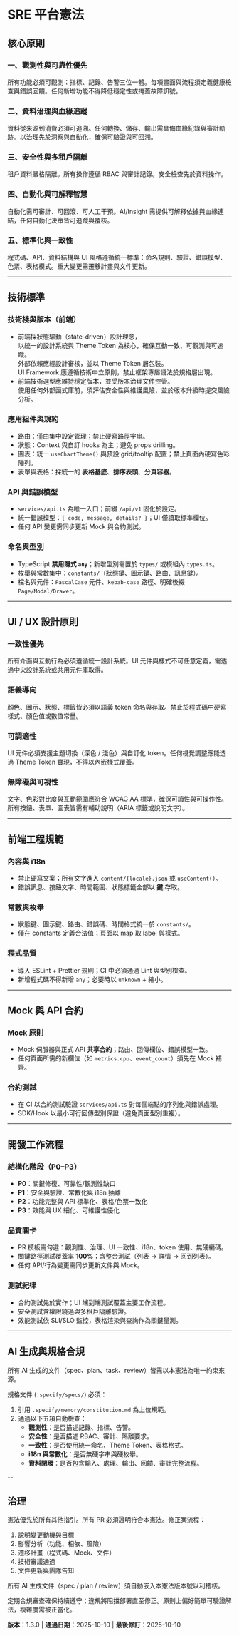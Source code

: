 # SRE 平台憲法

## 核心原則

### 一、觀測性與可靠性優先
所有功能必須可觀測：指標、記錄、告警三位一體。每項畫面與流程須定義健康檢查與錯誤回饋。任何新增功能不得降低穩定性或掩蓋故障訊號。

### 二、資料治理與血緣追蹤
資料從來源到消費必須可追溯。任何轉換、儲存、輸出需具備血緣紀錄與審計軌跡。以治理先於洞察與自動化，確保可驗證與可回溯。

### 三、安全性與多租戶隔離
租戶資料嚴格隔離。所有操作遵循 RBAC 與審計記錄。安全檢查先於資料操作。

### 四、自動化與可解釋智慧
自動化需可審計、可回滾、可人工干預。AI/Insight 需提供可解釋依據與血緣連結，任何自動化決策皆可追蹤與覆核。

### 五、標準化與一致性
程式碼、API、資料結構與 UI 風格遵循統一標準：命名規則、驗證、錯誤模型、色票、表格模式。重大變更需遷移計畫與文件更新。

---

## 技術標準

### 技術棧與版本（前端）
- 前端採狀態驅動（state-driven）設計理念，  
  以統一的設計系統與 Theme Token 為核心，確保互動一致、可觀測與可追蹤。  
  外部依賴應經設計審核，並以 Theme Token 層包裝。  
  UI Framework 應遵循技術中立原則，禁止框架專屬語法於規格層出現。
- 前端技術選型應維持穩定版本，並受版本治理文件控管。  
  使用任何外部函式庫前，須評估安全性與維護風險，並於版本升級時提交風險分析。

### 應用組件與規約
- 路由：僅由集中設定管理；禁止硬寫路徑字串。
- 狀態：Context 與自訂 hooks 為主；避免 props drilling。
- 圖表：統一 `useChartTheme()` 與預設 grid/tooltip 配置；禁止頁面內硬寫色彩陣列。
- 表單與表格：採統一的 **表格基底**、**排序表頭**、**分頁容器**。

### API 與錯誤模型
- `services/api.ts` 為唯一入口；前綴 `/api/v1` 固化於設定。
- 統一錯誤模型：`{ code, message, details? }`；UI 僅讀取標準欄位。
- 任何 API 變更需同步更新 Mock 與合約測試。

### 命名與型別
- TypeScript **禁用隱式 `any`**；新增型別需置於 `types/` 或模組內 `types.ts`。
- 枚舉與常數集中：`constants/`（狀態鍵、圖示鍵、路由、訊息鍵）。
- 檔名與元件：`PascalCase` 元件、`kebab-case` 路徑、明確後綴 `Page/Modal/Drawer`。

---

## UI / UX 設計原則

### 一致性優先
所有介面與互動行為必須遵循統一設計系統。UI 元件與樣式不可任意定義，需透過中央設計系統或共用元件庫取得。

### 語義導向
顏色、圖示、狀態、標籤皆必須以語義 token 命名與存取。禁止於程式碼中硬寫樣式、顏色值或數值常量。

### 可調適性
UI 元件必須支援主題切換（深色 / 淺色）與自訂化 token。任何視覺調整應能透過 Theme Token 實現，不得以內嵌樣式覆蓋。

### 無障礙與可視性
文字、色彩對比度與互動範圍應符合 WCAG AA 標準，確保可讀性與可操作性。  
所有按鈕、表單、圖表皆需有輔助說明（ARIA 標籤或說明文字）。

---

## 前端工程規範

### 內容與 i18n
- 禁止硬寫文案；所有文字進入 `content/{locale}.json` 或 `useContent()`。
- 錯誤訊息、按鈕文字、時間範圍、狀態標籤全部以 **鍵** 存取。

### 常數與枚舉
- 狀態鍵、圖示鍵、路由、錯誤碼、時間格式統一於 `constants/`。
- 僅在 constants 定義合法值；頁面以 map 取 label 與樣式。

### 程式品質
- 導入 ESLint + Prettier 規則；CI 中必須通過 Lint 與型別檢查。
- 新增程式碼不得新增 `any`；必要時以 `unknown` + 縮小。

---

## Mock 與 API 合約

### Mock 原則
- Mock 伺服器與正式 API **共享合約**；路由、回傳欄位、錯誤模型一致。
- 任何頁面所需的新欄位（如 `metrics.cpu`、`event_count`）須先在 Mock 補齊。

### 合約測試
- 在 CI 以合約測試驗證 `services/api.ts` 對每個端點的序列化與錯誤處理。
- SDK/Hook 以最小可行回傳型別保證（避免頁面型別重複）。

---

## 開發工作流程

### 結構化階段（P0–P3）
- **P0**：關鍵修復、可靠性/觀測性缺口
- **P1**：安全與驗證、常數化與 i18n 抽離
- **P2**：功能完整與 API 標準化、表格/色票一致化
- **P3**：效能與 UX 細化、可維護性優化

### 品質關卡
- PR 模板需勾選：觀測性、治理、UI 一致性、i18n、token 使用、無硬編碼。
- 關鍵路徑測試覆蓋率 **100%**；含整合測試（列表 → 詳情 → 回到列表）。
- 任何 API/行為變更需同步更新文件與 Mock。

### 測試紀律
- 合約測試先於實作；UI 端到端測試覆蓋主要工作流程。
- 安全測試含權限繞過與多租戶隔離驗證。
- 效能測試依 SLI/SLO 監控，表格渲染與查詢作為關鍵量測。

---

## AI 生成與規格合規

所有 AI 生成的文件（spec、plan、task、review）皆需以本憲法為唯一約束來源。  

規格文件 (`.specify/specs/`) 必須：
1. 引用 `.specify/memory/constitution.md` 為上位規範。  
2. 通過以下五項自動檢查：  
   - **觀測性**：是否描述記錄、指標、告警。  
   - **安全性**：是否描述 RBAC、審計、隔離要求。  
   - **一致性**：是否使用統一命名、Theme Token、表格格式。  
   - **i18n 與常數化**：是否無硬字串與硬枚舉。  
   - **資料閉環**：是否包含輸入、處理、輸出、回饋、審計完整流程。 

--

## 治理
憲法優先於所有其他指引。所有 PR 必須證明符合本憲法。修正案流程：
1. 說明變更動機與目標
2. 影響分析（功能、相依、風險）
3. 遷移計畫（程式碼、Mock、文件）
4. 技術審議通過
5. 文件更新與團隊告知

所有 AI 生成文件（spec / plan / review）須自動嵌入本憲法版本號以利稽核。

定期合規審查確保持續遵守；違規將阻擋部署直至修正。原則上偏好簡單可驗證解法，複雜度需被正當化。

**版本**：1.3.0 | **通過日期**：2025-10-10 | **最後修訂**：2025-10-10